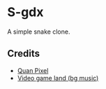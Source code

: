 # S-gdx

A simple snake clone.

## Credits

- [Quan Pixel](https://diaowinner.itch.io/galmuri-extended)
- [Video game land (bg music)](https://freesound.org/people/FoolBoyMedia/sounds/320232/)
